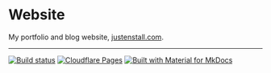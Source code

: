 # Website

My portfolio and blog website, [justenstall.com](https://justenstall.com).

---

<a href="https://github.com/justenstall/website/actions?query=workflow%3ABuild+branch%3Amain"><img src="https://img.shields.io/github/actions/workflow/status/justenstall/website/build.yml?branch=main&logo=github&label=build" alt="Build status"/></a>
<a href="https://justenstall.com"><img src="https://img.shields.io/badge/justenstall.com-orange?logo=cloudflarepages&logoColor=white&label=pages&color=%23F38020" alt="Cloudflare Pages"/></a>
<a href="https://squidfunk.github.io/mkdocs-material/"><img src="https://img.shields.io/badge/Material_for_MkDocs-526CFE?logo=MaterialForMkDocs&logoColor=white" alt="Built with Material for MkDocs"/></a>
